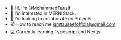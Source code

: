 - 👋 Hi, I’m @MohammedTausif
- 👀 I’m interested in MERN Stack.
- 💞️ I’m looking to collaborate on Projects 
- 📫 How to reach me iamtauseefofficial@gmail.com
- 💻 Currently learning Typescript and Nextjs

<!---
MohammedTausif/MohammedTausif is a ✨ special ✨ repository because its `README.md` (this file) appears on your GitHub profile.
You can click the Preview link to take a look at your changes.
--->
